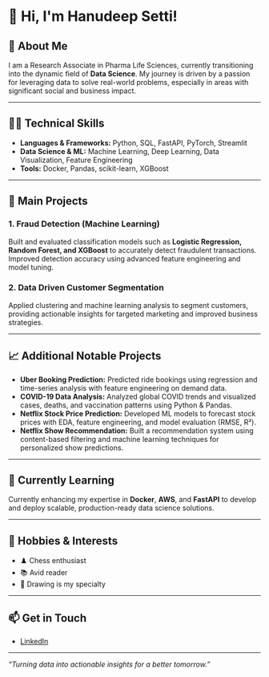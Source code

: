 # 👋 Hi, I'm Hanudeep Setti!

## 🚀 About Me
I am a Research Associate in Pharma Life Sciences, currently transitioning into the dynamic field of **Data Science**. My journey is driven by a passion for leveraging data to solve real-world problems, especially in areas with significant social and business impact.

---

## 🧑‍💻 Technical Skills
- **Languages & Frameworks:** Python, SQL, FastAPI, PyTorch, Streamlit
- **Data Science & ML:** Machine Learning, Deep Learning, Data Visualization, Feature Engineering
- **Tools:** Docker, Pandas, scikit-learn, XGBoost

---

## 🌟 Main Projects

### 1. Fraud Detection (Machine Learning)
Built and evaluated classification models such as **Logistic Regression, Random Forest, and XGBoost** to accurately detect fraudulent transactions. Improved detection accuracy using advanced feature engineering and model tuning.

### 2. Data Driven Customer Segmentation
Applied clustering and machine learning analysis to segment customers, providing actionable insights for targeted marketing and improved business strategies.

---

## 📈 Additional Notable Projects

- **Uber Booking Prediction:** Predicted ride bookings using regression and time-series analysis with feature engineering on demand data.
- **COVID-19 Data Analysis:** Analyzed global COVID trends and visualized cases, deaths, and vaccination patterns using Python & Pandas.
- **Netflix Stock Price Prediction:** Developed ML models to forecast stock prices with EDA, feature engineering, and model evaluation (RMSE, R²).
- **Netflix Show Recommendation:** Built a recommendation system using content-based filtering and machine learning techniques for personalized show predictions.

---

## 🌱 Currently Learning
Currently enhancing my expertise in **Docker**, **AWS**, and **FastAPI** to develop and deploy scalable, production-ready data science solutions.

---

## 🧩 Hobbies & Interests
- ♟️ Chess enthusiast
- 📚 Avid reader
- 🎨 Drawing is my specialty

---

## 📫 Get in Touch
- [LinkedIn](https://www.linkedin.com/in/hanudeep-setti)

---

*“Turning data into actionable insights for a better tomorrow.”*

<!--
**HanudeepSetti/HanudeepSetti** is a ✨ _special_ ✨ repository because its `README.md` (this file) appears on your GitHub profile.

Here are some ideas to get you started:

- 🔭 I’m currently working on ...
- 🌱 I’m currently learning .
- 👯 I’m looking to collaborate on ...
- 🤔 I’m looking for help with ...
- 💬 Ask me about ...
- 📫 How to reach me: ...
- 😄 Pronouns: ...
- ⚡ Fun fact: ...
-->
